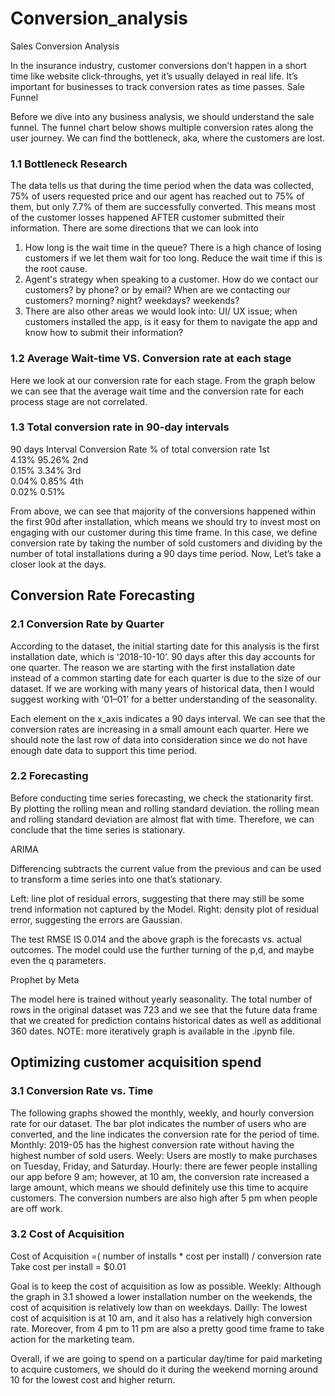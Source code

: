 # Conversion_analysis

Sales Conversion Analysis  


In the insurance industry, customer conversions don’t happen in a short time like website click-throughs, yet it’s usually delayed in real life. It’s important for businesses to track conversion rates as time passes. 
Sale Funnel

Before we dive into any business analysis, we should understand the sale funnel. The funnel chart below shows multiple conversion rates along the user journey. We can find the bottleneck, aka, where the customers are lost. 

### 1.1 Bottleneck Research

The data tells us that during the time period when the data was collected, 75% of users requested price and our agent has reached out to 75% of them, but only 7.7% of them are successfully converted.
This means most of the customer losses happened AFTER customer submitted their information. There are some directions that we can look into
1.  How long is the wait time in the queue?
  There is a high chance of losing customers if we let them wait for too long. Reduce the wait time if this is the root cause.
 2.  Agent's strategy when speaking to a customer.
How do we contact our customers? by phone? or by email?
When are we contacting our customers? morning? night? weekdays? weekends?
3. There are also other areas we would look into:
UI/ UX issue; when customers installed the app, is it easy for them to navigate the app and know how to submit their information?
### 1.2 Average Wait-time VS. Conversion rate at each stage

Here we look at our conversion rate for each stage. From the graph below we can see that the average wait time and the conversion rate for each process stage are not correlated. 


### 1.3 Total conversion rate in 90-day intervals 


90 days Interval 
Conversion 
Rate
% of total
 conversion rate
  1st  
4.13%
95.26%
   2nd  
0.15%
3.34%
  3rd  
0.04%
0.85%
     4th  
0.02%
0.51%




From above, we can see that majority of the conversions happened within the first 90d after installation, which means we should try to invest most on engaging with our customer during this time frame. In this case, we define conversion rate by taking the number of sold customers and dividing by the number of total installations during a 90 days time period. 
Now, Let’s take a closer look at the days.

## Conversion Rate Forecasting 
### 2.1 Conversion Rate by Quarter 

According to the dataset, the initial starting date for this analysis is the first installation date, which is ‘2018-10-10’. 90 days after this day accounts for one quarter. The reason we are starting with the first installation date instead of a common starting date for each quarter is due to the size of our dataset. If we are working with many years of historical data, then I would suggest working with ‘01–01’ for a better understanding of the seasonality.

 Each element on the x_axis indicates a 90 days interval. We can see that the conversion rates are increasing in a small amount each quarter. Here we should note the last row of data into consideration since we do not have enough date data to support this time period. 



### 2.2  Forecasting 

Before conducting time series forecasting, we check the stationarity first. By plotting the rolling mean and rolling standard deviation. the rolling mean and rolling standard deviation are almost flat with time. Therefore, we can conclude that the time series is stationary.



ARIMA 

Differencing subtracts the current value from the previous and can be used to transform a time series into one that’s stationary.


Left: line plot of residual errors, suggesting that there may still be some trend information not captured by the Model. 
Right: density plot of residual error, suggesting the errors are Gaussian. 

The test RMSE IS 0.014 and the above graph is the forecasts vs. actual outcomes. The model could use the further turning of the p,d, and maybe even the q parameters. 


Prophet by Meta

The model here is trained without yearly seasonality. The total number of rows in the original dataset was 723 and we see that the future data frame that we created for prediction contains historical dates as well as additional 360 dates. NOTE: more iteratively graph is available in the .ipynb file.



## Optimizing customer acquisition spend
### 3.1 Conversion Rate vs. Time 

The following graphs showed the monthly, weekly, and hourly conversion rate for our dataset. The bar plot indicates the number of users who are converted, and the line indicates the conversion rate for the period of time. 
Monthly:  2019-05 has the highest conversion rate without having the highest number of sold users. 
Weely: Users are mostly to make purchases on Tuesday, Friday, and Saturday. 
Hourly:  there are fewer people installing our app before 9 am; however, at 10 am, the conversion rate increased a large amount, which means we should definitely use this time to acquire customers. The conversion numbers are also high after 5 pm when people are off work.





### 3.2 Cost of Acquisition 
Cost of Acquisition =( number of installs * cost per install) / conversion rate
Take cost per install = $0.01

Goal is to keep the cost of acquisition as low as possible. 
Weekly: Although the graph in 3.1 showed a lower installation number on the weekends, the cost of acquisition is relatively low than on weekdays. 
Dailly: The lowest cost of acquisition is at 10 am, and it also has a relatively high conversion rate. Moreover, from 4 pm to 11 pm are also a pretty good time frame to take action for the marketing team. 


Overall, if we are going to spend on a particular day/time for paid marketing to acquire customers, we should do it during the weekend morning around 10 for the lowest cost and higher return. 
